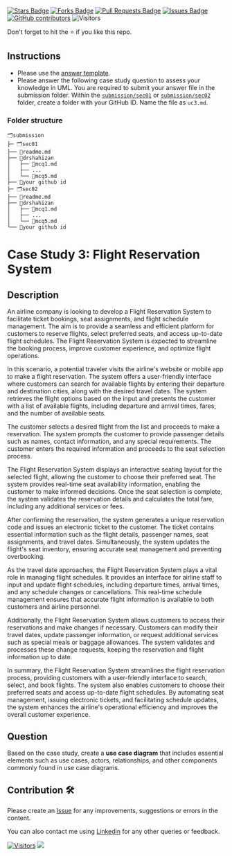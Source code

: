 <a href="https://github.com/drshahizan/software-engineering/stargazers"><img src="https://img.shields.io/github/stars/drshahizan/software-engineering" alt="Stars Badge"/></a>
<a href="https://github.com/drshahizan/software-engineering/network/members"><img src="https://img.shields.io/github/forks/drshahizan/software-engineering" alt="Forks Badge"/></a>
<a href="https://github.com/drshahizan/software-engineering/pulls"><img src="https://img.shields.io/github/issues-pr/drshahizan/software-engineering" alt="Pull Requests Badge"/></a>
<a href="https://github.com/drshahizan/software-engineering"><img src="https://img.shields.io/github/issues/drshahizan/software-engineering" alt="Issues Badge"/></a>
<a href="https://github.com/drshahizan/software-engineering/graphs/contributors"><img alt="GitHub contributors" src="https://img.shields.io/github/contributors/drshahizan/software-engineering?color=2b9348"></a>
![Visitors](https://api.visitorbadge.io/api/visitors?path=https%3A%2F%2Fgithub.com%2Fdrshahizan%2Fsoftware-engineering&labelColor=%23d9e3f0&countColor=%23697689&style=flat)

Don't forget to hit the :star: if you like this repo.

## Instructions
- Please use the [answer template](temp_struc.md).
- Please answer the following case study question to assess your knowledge in UML. You are required to submit your answer file in the submission folder. Within the [`submission/sec01`](../submission/sec01) or [`submission/sec02`](../submission/sec02) folder, create a folder with your GitHub ID. Name the file as `uc3.md`.

### Folder structure

```
🗂️submission
├─ 🗂️sec01
├── 📄readme.md
├── 📁drshahizan
│   ├── 📄mcq1.md
│   ├── ...
│   └── 📄mcq5.md
├── 📁your github id
├─ 🗂️sec02
├── 📄readme.md
├── 📁drshahizan
│   ├── 📄mcq1.md
│   ├── ...
│   └── 📄mcq5.md
└── 📁your github id
```

# Case Study 3: Flight Reservation System

## Description
An airline company is looking to develop a Flight Reservation System to facilitate ticket bookings, seat assignments, and flight schedule management. The aim is to provide a seamless and efficient platform for customers to reserve flights, select preferred seats, and access up-to-date flight schedules. The Flight Reservation System is expected to streamline the booking process, improve customer experience, and optimize flight operations.

In this scenario, a potential traveler visits the airline's website or mobile app to make a flight reservation. The system offers a user-friendly interface where customers can search for available flights by entering their departure and destination cities, along with the desired travel dates. The system retrieves the flight options based on the input and presents the customer with a list of available flights, including departure and arrival times, fares, and the number of available seats.

The customer selects a desired flight from the list and proceeds to make a reservation. The system prompts the customer to provide passenger details such as names, contact information, and any special requirements. The customer enters the required information and proceeds to the seat selection process.

The Flight Reservation System displays an interactive seating layout for the selected flight, allowing the customer to choose their preferred seat. The system provides real-time seat availability information, enabling the customer to make informed decisions. Once the seat selection is complete, the system validates the reservation details and calculates the total fare, including any additional services or fees.

After confirming the reservation, the system generates a unique reservation code and issues an electronic ticket to the customer. The ticket contains essential information such as the flight details, passenger names, seat assignments, and travel dates. Simultaneously, the system updates the flight's seat inventory, ensuring accurate seat management and preventing overbooking.

As the travel date approaches, the Flight Reservation System plays a vital role in managing flight schedules. It provides an interface for airline staff to input and update flight schedules, including departure times, arrival times, and any schedule changes or cancellations. This real-time schedule management ensures that accurate flight information is available to both customers and airline personnel.

Additionally, the Flight Reservation System allows customers to access their reservations and make changes if necessary. Customers can modify their travel dates, update passenger information, or request additional services such as special meals or baggage allowances. The system validates and processes these change requests, keeping the reservation and flight information up to date.

In summary, the Flight Reservation System streamlines the flight reservation process, providing customers with a user-friendly interface to search, select, and book flights. The system also enables customers to choose their preferred seats and access up-to-date flight schedules. By automating seat management, issuing electronic tickets, and facilitating schedule updates, the system enhances the airline's operational efficiency and improves the overall customer experience.

## Question
Based on the case study, create a **use case diagram** that includes essential elements such as use cases, actors, relationships, and other components commonly found in use case diagrams.


## Contribution 🛠️
Please create an [Issue](https://github.com/drshahizan/software-engineering/issues) for any improvements, suggestions or errors in the content.

You can also contact me using [Linkedin](https://www.linkedin.com/in/drshahizan/) for any other queries or feedback.

[![Visitors](https://api.visitorbadge.io/api/visitors?path=https%3A%2F%2Fgithub.com%2Fdrshahizan&labelColor=%23697689&countColor=%23555555&style=plastic)](https://visitorbadge.io/status?path=https%3A%2F%2Fgithub.com%2Fdrshahizan)
![](https://hit.yhype.me/github/profile?user_id=81284918)
